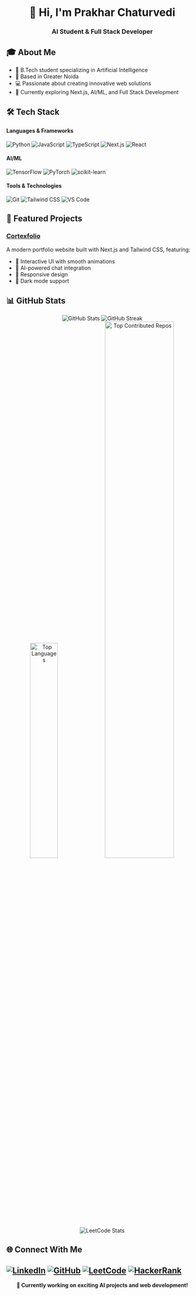 <div align="center">
  <h1>👋 Hi, I'm Prakhar Chaturvedi</h1>
  <h3>AI Student & Full Stack Developer</h3>
</div>

## 🎓 About Me
- 🎯 B.Tech student specializing in Artificial Intelligence
- 📍 Based in Greater Noida
- 💻 Passionate about creating innovative web solutions
- 🌱 Currently exploring Next.js, AI/ML, and Full Stack Development

## 🛠️ Tech Stack

#### Languages & Frameworks
![Python](https://img.shields.io/badge/Python-3776AB?style=for-the-badge&logo=python&logoColor=white)
![JavaScript](https://img.shields.io/badge/JavaScript-F7DF1E?style=for-the-badge&logo=javascript&logoColor=black)
![TypeScript](https://img.shields.io/badge/TypeScript-007ACC?style=for-the-badge&logo=typescript&logoColor=white)
![Next.js](https://img.shields.io/badge/Next.js-000000?style=for-the-badge&logo=next.js&logoColor=white)
![React](https://img.shields.io/badge/React-20232A?style=for-the-badge&logo=react&logoColor=61DAFB)

#### AI/ML
![TensorFlow](https://img.shields.io/badge/TensorFlow-FF6F00?style=for-the-badge&logo=tensorflow&logoColor=white)
![PyTorch](https://img.shields.io/badge/PyTorch-EE4C2C?style=for-the-badge&logo=pytorch&logoColor=white)
![scikit-learn](https://img.shields.io/badge/scikit--learn-F7931E?style=for-the-badge&logo=scikit-learn&logoColor=white)

#### Tools & Technologies
![Git](https://img.shields.io/badge/Git-F05032?style=for-the-badge&logo=git&logoColor=white)
![Tailwind CSS](https://img.shields.io/badge/Tailwind_CSS-38B2AC?style=for-the-badge&logo=tailwind-css&logoColor=white)
![VS Code](https://img.shields.io/badge/VS_Code-0078D4?style=for-the-badge&logo=visual%20studio%20code&logoColor=white)

## 🚀 Featured Projects

### [Cortexfolio](https://cortexfolio.vercel.app/)
A modern portfolio website built with Next.js and Tailwind CSS, featuring:
- 🎨 Interactive UI with smooth animations
- 🤖 AI-powered chat integration
- 📱 Responsive design
- 🌙 Dark mode support

## 📊 GitHub Stats

<div align="center">
  <img src="https://github-readme-stats.vercel.app/api?username=prakc7&show_icons=true&theme=tokyonight" alt="GitHub Stats" />
  <img src="https://github-readme-streak-stats.herokuapp.com/?user=PrakC7&theme=tokyonight" alt="GitHub Streak" />



</div>

<div align="center">
  <img width="38%" src="https://github-readme-stats.vercel.app/api/top-langs/?username=PrakC7&theme=tokyonight&hide_border=true&include_all_commits=false&count_private=true&layout=compact" alt="Top Languages" />
  <img width="60%" src="https://github-contributor-stats.vercel.app/api?username=PrakC7&limit=5&theme=tokyonight&combine_all_yearly_contributions=true&hide_border=true" alt="Top Contributed Repos" />
</div>


##
<div align="center">
  <img src="https://leetcard.jacoblin.cool/PrakC7?theme=dark&font=Adamina&width=500" alt="LeetCode Stats" />
</div>

## 🌐 Connect With Me
[![LinkedIn](https://img.shields.io/badge/LinkedIn-0077B5?style=for-the-badge&logo=linkedin&logoColor=white)](https://linkedin.com/in/prakc7)
[![GitHub](https://img.shields.io/badge/GitHub-100000?style=for-the-badge&logo=github&logoColor=white)](https://github.com/prakc7)
<a href="https://leetcode.com/u/PrakC7/"><img src="https://img.shields.io/badge/LeetCode-FFA116?style=for-the-badge&logo=LeetCode&logoColor=black" alt="LeetCode" /></a>
<a href="https://www.hackerrank.com/prakc7"><img src="https://img.shields.io/badge/HackerRank-2EC866?style=for-the-badge&logo=HackerRank&logoColor=white" alt="HackerRank" /></a>
---

<div align="center">
  <b>🎯 Currently working on exciting AI projects and web development!</b>
</div>
